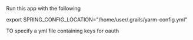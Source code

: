 Run this app with the following

export SPRING_CONFIG_LOCATION="/home/user/.grails/yarm-config.yml"

TO specify a yml file containing keys for oauth

